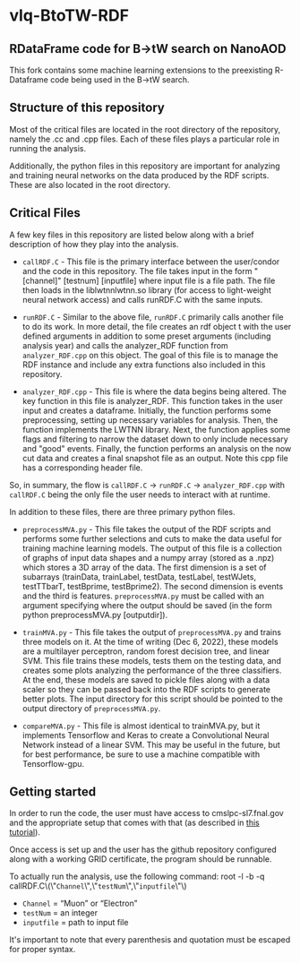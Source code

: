 # vlq-BtoTW-RDF
## RDataFrame code for B->tW search on NanoAOD

This fork contains some machine learning extensions to the preexisting R-Dataframe code being used in the B->tW search. 

## Structure of this repository

Most of the critical files are located in the root directory of the repository, namely the .cc and .cpp files. Each of these files plays a particular role in running the analysis.

Additionally, the python files in this repository are important for analyzing and training neural networks on the data produced by the RDF scripts. These are also located in the root directory. 

## Critical Files

A few key files in this repository are listed below along with a brief description of how they play into the analysis.

- `callRDF.C` - This file is the primary interface between the user/condor and the code in this repository. The file takes input in the form "[channel]" [testnum] [inputfile] where input file is a file path. The file then loads in the liblwtnnlwtnn.so library (for access to light-weight neural network access) and calls runRDF.C with the same inputs.

- `runRDF.C` - Similar to the above file, `runRDF.C` primarily calls another file to do its work. In more detail, the file creates an rdf object t with the user defined arguments in addition to some preset arguments (including analysis year) and calls the analyzer_RDF function from `analyzer_RDF.cpp` on this object. The goal of this file is to manage the RDF instance and include any extra functions also included in this repository.

- `analyzer_RDF.cpp` - This file is where the data begins being altered. The key function in this file is analyzer_RDF. This function takes in the user input and creates a dataframe. Initially, the function performs some preprocessing, setting up necessary variables for analysis. Then, the function implements the LWTNN library. Next, the function applies some flags and filtering to narrow the dataset down to only include necessary and "good" events. Finally, the function performs an analysis on the now cut data and creates a final snapshot file as an output. Note this cpp file has a corresponding header file.

So, in summary, the flow is `callRDF.C` -> `runRDF.C` -> `analyzer_RDF.cpp` with `callRDF.C` being the only file the user needs to interact with at runtime. 

In addition to these files, there are three primary python files.

- `preprocessMVA.py` - This file takes the output of the RDF scripts and performs some further selections and cuts to make the data useful for training machine learning models. The output of this file is a collection of graphs of input data shapes and a numpy array (stored as a .npz) which stores a 3D array of the data. The first dimension is a set of subarrays (trainData, trainLabel, testData, testLabel, testWJets, testTTbarT, testBprime, testBprime2). The second dimension is events and the third is features. `preprocessMVA.py` must be called with an argument specifying where the output should be saved (in the form python preprocessMVA.py [outputdir]).

- `trainMVA.py` - This file takes the output of `preprocessMVA.py` and trains three models on it. At the time of writing (Dec 6, 2022), these models are a multilayer perceptron, random forest decision tree, and linear SVM. This file trains these models, tests them on the testing data, and creates some plots analyzing the performance of the three classifiers. At the end, these models are saved to pickle files along with a data scaler so they can be passed back into the RDF scripts to generate better plots. The input directory for this script should be pointed to the output directory of `preprocessMVA.py`.

- `compareMVA.py` - This file is almost identical to trainMVA.py, but it implements Tensorflow and Keras to create a Convolutional Neural Network instead of a linear SVM. This may be useful in the future, but for best performance, be sure to use a machine compatible with Tensorflow-gpu.

## Getting started

In order to run the code, the user must have access to cmslpc-sl7.fnal.gov and the appropriate setup that comes with that (as described in [this tutorial](https://fnallpc.github.io/cms-das-pre-exercises/01-CMSDataAnalysisSchoolPreExerciseFirstSet/index.html)). 

Once access is set up and the user has the github repository configured along with a working GRID certificate, the program should be runnable.

To actually run the analysis, use the following command: root -l -b -q callRDF.C\\(\\"`Channel`\\",\\"`testNum`\\",\\"`inputfile`\\"\\)

- `Channel` = “Muon” or “Electron”
- `testNum` = an integer
- `inputfile` = path to input file

It's important to note that every parenthesis and quotation must be escaped for proper syntax. 
